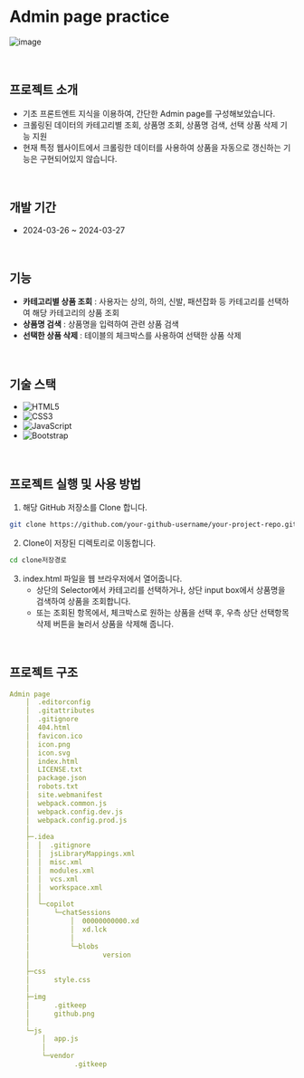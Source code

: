 # Admin page practice
![image](https://github.com/Scanf-s/OZCoding_Backend/assets/105439069/d34201ec-b076-4134-a285-82901573e3bd)

<br>

## 프로젝트 소개

- 기초 프론트엔트 지식을 이용하여, 간단한 Admin page를 구성해보았습니다.
- 크롤링된 데이터의 카테고리별 조회, 상품명 조회, 상품명 검색, 선택 상품 삭제 기능 지원
- 현재 특정 웹사이트에서 크롤링한 데이터를 사용하여 상품을 자동으로 갱신하는 기능은 구현되어있지 않습니다.

<br>

## 개발 기간

- 2024-03-26 ~ 2024-03-27

<br>

## 기능

- **카테고리별 상품 조회** : 사용자는 상의, 하의, 신발, 패션잡화 등 카테고리를 선택하여 해당 카테고리의 상품 조회
- **상품명 검색** : 상품명을 입력하여 관련 상품 검색
- **선택한 상품 삭제** : 테이블의 체크박스를 사용하여 선택한 상품 삭제

<br>

## 기술 스택

- ![HTML5](https://img.shields.io/badge/html5-%23E34F26.svg?style=for-the-badge&logo=html5&logoColor=white)
- ![CSS3](https://img.shields.io/badge/css3-%231572B6.svg?style=for-the-badge&logo=css3&logoColor=white)
- ![JavaScript](https://img.shields.io/badge/javascript-%23323330.svg?style=for-the-badge&logo=javascript&logoColor=%23F7DF1E)
- ![Bootstrap](https://img.shields.io/badge/bootstrap-%238511FA.svg?style=for-the-badge&logo=bootstrap&logoColor=white)

<br>

## 프로젝트 실행 및 사용 방법

1. 해당 GitHub 저장소를 Clone 합니다.
```bash
git clone https://github.com/your-github-username/your-project-repo.git
```

2. Clone이 저장된 디렉토리로 이동합니다.
```bash
cd clone저장경로
```

3. index.html 파일을 웹 브라우저에서 열어줍니다.
   - 상단의 Selector에서 카테고리를 선택하거나, 상단 input box에서 상품명을 검색하여 상품을 조회합니다.
   - 또는 조회된 항목에서, 체크박스로 원하는 상품을 선택 후, 우측 상단 선택항목 삭제 버튼을 눌러서 상품을 삭제해 줍니다.

<br>

## 프로젝트 구조
```yaml
Admin page
    │  .editorconfig
    │  .gitattributes
    │  .gitignore
    │  404.html
    │  favicon.ico
    │  icon.png
    │  icon.svg
    │  index.html
    │  LICENSE.txt
    │  package.json
    │  robots.txt
    │  site.webmanifest
    │  webpack.common.js
    │  webpack.config.dev.js
    │  webpack.config.prod.js
    │
    ├─.idea
    │  │  .gitignore
    │  │  jsLibraryMappings.xml
    │  │  misc.xml
    │  │  modules.xml
    │  │  vcs.xml
    │  │  workspace.xml
    │  │
    │  └─copilot
    │      └─chatSessions
    │          │  00000000000.xd
    │          │  xd.lck
    │          │
    │          └─blobs
    │                  version
    │
    ├─css
    │      style.css
    │
    ├─img
    │      .gitkeep
    │      github.png
    │
    └─js
        │  app.js
        │
        └─vendor
                .gitkeep
```
